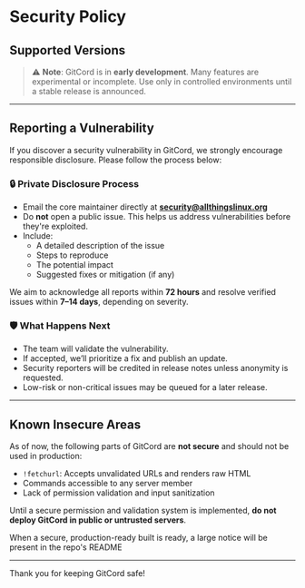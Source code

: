 # Security Policy

## Supported Versions

> ⚠️ **Note**: GitCord is in **early development**. Many features are experimental or incomplete. Use only in controlled environments until a stable release is announced.

---

## Reporting a Vulnerability

If you discover a security vulnerability in GitCord, we strongly encourage responsible disclosure. Please follow the process below:

### 🔒 Private Disclosure Process

- Email the core maintainer directly at **security@allthingslinux.org**
- Do **not** open a public issue. This helps us address vulnerabilities before they're exploited.
- Include:
  - A detailed description of the issue
  - Steps to reproduce
  - The potential impact
  - Suggested fixes or mitigation (if any)

We aim to acknowledge all reports within **72 hours** and resolve verified issues within **7–14 days**, depending on severity.

### 🛡 What Happens Next

- The team will validate the vulnerability.
- If accepted, we’ll prioritize a fix and publish an update.
- Security reporters will be credited in release notes unless anonymity is requested.
- Low-risk or non-critical issues may be queued for a later release.

---

## Known Insecure Areas

As of now, the following parts of GitCord are **not secure** and should not be used in production:
- `!fetchurl`: Accepts unvalidated URLs and renders raw HTML
- Commands accessible to any server member
- Lack of permission validation and input sanitization

Until a secure permission and validation system is implemented, **do not deploy GitCord in public or untrusted servers**.

When a secure, production-ready built is ready, a large notice will be present in the repo's README

---

Thank you for keeping GitCord safe!
